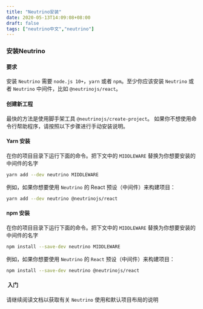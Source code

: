 ```yaml
---
title: "Neutrino安装"
date: 2020-05-13T14:09:08+08:00
draft: false
tags: ["neutrino中文","neutrino"]
---
```

### 安装Neutrino

#### 要求
安装 `Neutrino` 需要 `node.js 10+`，`yarn` 或者 `npm`。至少你应该安装 `Neutrino` 或者 `Neutrino` 中间件，比如 `@neutrinojs/react`。

#### 创建新工程
最快的方法是使用脚手架工具 `@neutrinojs/create-project`。 如果你不想使用命令行帮助程序，请按照以下步骤进行手动安装说明。

#### Yarn 安装
在你的项目目录下运行下面的命令。把下文中的 `MIDDLEWARE` 替换为你想要安装的中间件的名字

```bash
yarn add --dev neutrino MIDDLEWARE
```
例如，如果你想要使用 `Neutrino` 的 React 预设（中间件）来构建项目：

```bash
yarn add --dev neutrino @neutrinojs/react
```
#### npm 安装
在你的项目目录下运行下面的命令。把下文中的 `MIDDLEWARE` 替换为你想要安装的中间件的名字

```bash
npm install --save-dev neutrino MIDDLEWARE
```
例如，如果你想要使用 `Neutrino` 的 `React` 预设（中间件）来构建项目：

```bash
npm install --save-dev neutrino @neutrinojs/react
```

####  入门
请继续阅读文档以获取有关 `Neutrino` 使用和默认项目布局的说明
